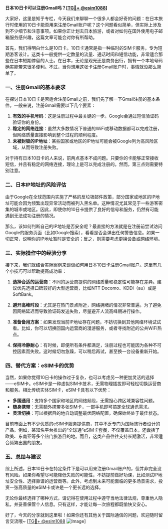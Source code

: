 **日本10日卡可以注册Gmail吗？[[TG💪+ @esim1088](https://t.me/s/esim1088)]**

大家好，这里是知乎专栏，今天我们来聊聊一个很多人都会好奇的问题：在日本旅行时使用的10日卡能否用来注册Gmail账户呢？这个问题看似简单，但实际上涉及到不少细节和注意事项。如果你正计划去日本旅游，或者对如何在国外使用电子邮箱服务感兴趣，这篇文章可能会对你有所帮助。

首先，我们得明白什么是10日卡。10日卡通常是指一种临时的SIM卡服务，专为短期游客设计。这类卡一般提供一定数量的流量、通话时间和短信功能，非常适合那些在日本短期停留的人士。在日本，无论是观光还是商务出行，拥有一个本地号码确实能带来很多便利。不过，当你想用这张卡注册Gmail账户时，事情就没那么简单了。

### **一、注册Gmail的基本要求**

在探讨日本10日卡是否适合注册Gmail之前，我们先了解一下Gmail注册的基本条件。一般来说，注册Gmail需要以下几个要素：

1. **有效的手机号码**：这是注册过程中最关键的一步。Google会通过短信验证码验证你的身份。
2. **稳定的网络连接**：虽然大多数情况下普通的WiFi或移动数据都可以完成注册，但网络质量直接影响到整个过程的顺利程度。
3. **未被封锁的IP地址**：某些国家或地区的IP地址可能会被Google列为高风险区域，从而导致注册失败。

对于持有日本10日卡的人来说，前两点基本不成问题。只要你的卡能够正常接收短信，并且有稳定的网络连接，理论上是可以完成注册的。然而，第三点则需要特别注意。

### **二、日本IP地址的风险评估**

由于Google在全球范围内实施了严格的反垃圾邮件政策，部分国家或地区的IP地址可能会因为频繁出现异常活动而被列入黑名单。这种情况尤其常见于一些游客密集的城市或地区。因此，即使你的10日卡提供了良好的信号和服务，仍然有可能遇到无法成功注册的情况。

那么，该如何判断自己的IP地址是否安全呢？最直接的方法就是在注册前尝试访问Google的服务页面（比如Google搜索），看看是否会弹出任何警告信息。如果一切正常，说明你的IP地址暂时是安全的；反之，则需要考虑更换设备或网络环境。

### **三、实际操作中的经验分享**

接下来，我们就结合实际案例来谈谈如何用日本10日卡注册Gmail账户。这里有几个小技巧可以帮助提高成功率：

1. **选择合适的运营商**：不同的运营商提供的网络质量和稳定性可能存在差异。建议优先选择口碑较好的大型运营商，比如NTT Docomo、KDDI（au）或是SoftBank。
   
2. **避开高峰时段**：尤其是在热门景点附近，网络拥堵的情况非常普遍。为了避免因网络延迟而导致验证码发送失败，尽量避开人流高峰期进行操作。

3. **准备备用方案**：如果发现当前IP地址存在问题，不妨切换到其他网络环境试试看。比如，你可以切换回国内运营商的漫游服务，或者寻找附近的公共WiFi热点。

4. **保持冷静耐心**：有时候，即便所有条件都满足，注册过程也可能因为各种不可控因素而失败。这时候切勿急躁，可以稍后再试，甚至换一台设备重新开始。

### **四、替代方案：eSIM卡的优势**

当然，如果你觉得10日卡的操作过于复杂，也可以考虑另一种更加灵活的选择——eSIM卡。eSIM卡是一种虚拟SIM卡技术，无需物理插拔即可轻松切换运营商和服务。相比传统实体SIM卡，eSIM卡具有以下优势：

- **多国通用**：支持多个国家和地区的网络频段，无需担心跨区域兼容性问题。
- **随身携带**：无需额外携带多张SIM卡，一部手机即可搞定全球通讯需求。
- **灵活切换**：可以根据目的地自动调整最优网络配置，确保始终处于最佳状态。

目前市面上有不少优质的eSIM卡服务提供商，其中不乏专门为国际旅行者设计的产品。例如，某知名平台推出的“全球通”eSIM卡套餐，不仅覆盖日本，还囊括了欧美、东南亚等多个热门旅游目的地。而且，这类产品往往支持长期激活，非常适合频繁出国的朋友。

### **五、总结与建议**

综上所述，日本10日卡在特定条件下是可以用来注册Gmail账户的，但并非完全没有风险。如果你希望尽可能降低失败的可能性，不妨提前做好功课，比如测试IP地址安全性、选择靠谱的运营商等。此外，考虑到未来可能面临的更多场景需求，投资一张高质量的eSIM卡或许是一个更长远的选择。

无论你最终选择了哪种方式，请记得在使用过程中遵守当地法律法规，尊重他人隐私，并妥善保管个人信息。只有这样，才能让每一次旅程都既愉快又安心。

好了，今天的分享就到这里啦！如果你还有其他关于国际通信的问题，欢迎随时留言交流哦~ [[TG💪+ @esim1088](https://t.me/s/esim1088) ![Image](https://i.postimg.cc/4NQfJmqS/Snipaste-2025-05-13-00-14-12.png)]